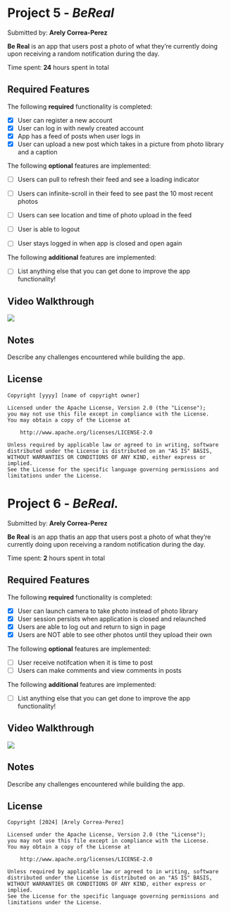 # Project 5 - *BeReal*

Submitted by: **Arely Correa-Perez**

**Be Real** is an app that users post a photo of what they’re currently doing upon receiving a random notification during the day.

Time spent: **24** hours spent in total

## Required Features

The following **required** functionality is completed:

- [X] User can register a new account
- [X] User can log in with newly created account
- [X] App has a feed of posts when user logs in
- [X] User can upload a new post which takes in a picture from photo library and a caption	
 
The following **optional** features are implemented:

- [ ] Users can pull to refresh their feed and see a loading indicator
- [ ] Users can infinite-scroll in their feed to see past the 10 most recent photos
- [ ] Users can see location and time of photo upload in the feed	
- [ ] User is able to logout
- [ ] User stays logged in when app is closed and open again	


The following **additional** features are implemented:

- [ ] List anything else that you can get done to improve the app functionality!

## Video Walkthrough

<div>
    <a href="https://www.loom.com/share/0891fd9b28a24c5e85e8eed1833581ce">
    </a>
    <a href="https://www.loom.com/share/0891fd9b28a24c5e85e8eed1833581ce">
      <img style="max-width:300px;" src="https://cdn.loom.com/sessions/thumbnails/0891fd9b28a24c5e85e8eed1833581ce-with-play.gif">
    </a>
  </div>

## Notes

Describe any challenges encountered while building the app.

## License

    Copyright [yyyy] [name of copyright owner]

    Licensed under the Apache License, Version 2.0 (the "License");
    you may not use this file except in compliance with the License.
    You may obtain a copy of the License at

        http://www.apache.org/licenses/LICENSE-2.0

    Unless required by applicable law or agreed to in writing, software
    distributed under the License is distributed on an "AS IS" BASIS,
    WITHOUT WARRANTIES OR CONDITIONS OF ANY KIND, either express or implied.
    See the License for the specific language governing permissions and
    limitations under the License.

   # Project 6 - *BeReal.*

Submitted by: **Arely Correa-Perez**

**Be Real** is an app thatis an app that users post a photo of what they’re currently doing upon receiving a random notification during the day.

Time spent: **2** hours spent in total

## Required Features

The following **required** functionality is completed:

- [X] User can launch camera to take photo instead of photo library
- [X] User session persists when application is closed and relaunched
- [X] Users are able to log out and return to sign in page
- [X] Users are NOT able to see other photos until they upload their own	
 
The following **optional** features are implemented:

- [ ] User receive notifcation when it is time to post
- [ ] Users can make comments and view comments in posts	

The following **additional** features are implemented:

- [ ] List anything else that you can get done to improve the app functionality!

## Video Walkthrough

<div>
    <a href="https://www.loom.com/share/0e01505275cc4fa2acf522cded7b771a">
    </a>
    <a href="https://www.loom.com/share/0e01505275cc4fa2acf522cded7b771a">
      <img style="max-width:300px;" src="https://cdn.loom.com/sessions/thumbnails/0e01505275cc4fa2acf522cded7b771a-with-play.gif">
    </a>
  </div>

## Notes

Describe any challenges encountered while building the app.

## License

    Copyright [2024] [Arely Correa-Perez]

    Licensed under the Apache License, Version 2.0 (the "License");
    you may not use this file except in compliance with the License.
    You may obtain a copy of the License at

        http://www.apache.org/licenses/LICENSE-2.0

    Unless required by applicable law or agreed to in writing, software
    distributed under the License is distributed on an "AS IS" BASIS,
    WITHOUT WARRANTIES OR CONDITIONS OF ANY KIND, either express or implied.
    See the License for the specific language governing permissions and
    limitations under the License.

